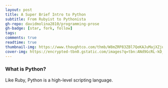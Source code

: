 ```yaml
---
layout: post
title: A Super Brief Intro to Python
subtitle: From Rubyist to Pythonista
gh-repo: davidmolina2810/programming-prose
gh-badge: [star, fork, follow]
tags: 
comments: true
readtime: true
thumbnail-img: https://www.thoughtco.com/thmb/W8mZRP83ZBl7QeKAJuMajXZjux0=/768x0/filters:no_upscale():max_bytes(150000):strip_icc()/2000px-Python.svg-56a7b0bc5f9b58b7d0ecea1f.jpg
cover-img: https://encrypted-tbn0.gstatic.com/images?q=tbn:ANd9GcRL-kD_yWTV4ew93dpOKBkcjtyXBTx1NmxzBQ&usqp=CAU
---
```


### What is Python? 

Like Ruby, Python is a high-level scripting language. 
